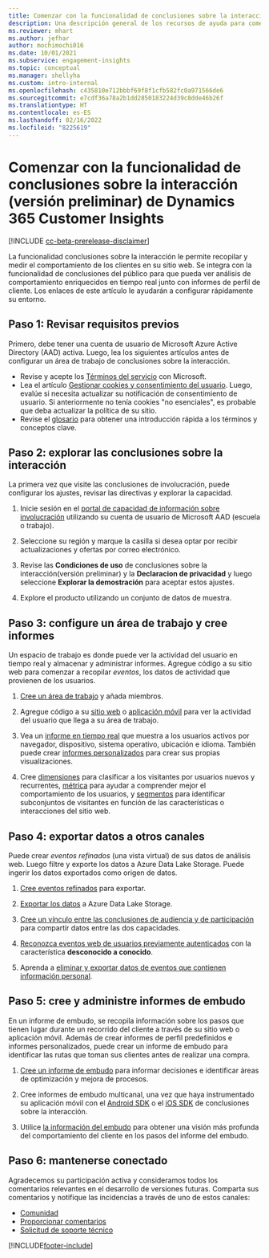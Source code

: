 ```yaml
---
title: Comenzar con la funcionalidad de conclusiones sobre la interacción
description: Una descripción general de los recursos de ayuda para comenzar rápidamente.
ms.reviewer: mhart
ms.author: jefhar
author: mochimochi016
ms.date: 10/01/2021
ms.subservice: engagement-insights
ms.topic: conceptual
ms.manager: shellyha
ms.custom: intro-internal
ms.openlocfilehash: c435810e712bbbf69f8f1cfb582fc0a971566de6
ms.sourcegitcommit: e7cdf36a78a2b1dd2850183224d39c8dde46b26f
ms.translationtype: HT
ms.contentlocale: es-ES
ms.lasthandoff: 02/16/2022
ms.locfileid: "8225619"
---
```

# <a name="get-started-with-dynamics-365-customer-insights-engagement-insights-capability-public-preview"></a>Comenzar con la funcionalidad de conclusiones sobre la interacción (versión preliminar) de Dynamics 365 Customer Insights

[!INCLUDE [cc-beta-prerelease-disclaimer](includes/cc-beta-prerelease-disclaimer.md)]

La funcionalidad conclusiones sobre la interacción le permite recopilar y medir el comportamiento de los clientes en su sitio web. Se integra con la funcionalidad de conclusiones del público para que pueda ver análisis de comportamiento enriquecidos en tiempo real junto con informes de perfil de cliente. Los enlaces de este artículo le ayudarán a configurar rápidamente su entorno.

## <a name="step-1-review-prerequisites"></a>Paso 1: Revisar requisitos previos

Primero, debe tener una cuenta de usuario de Microsoft Azure Active Directory (AAD) activa. Luego, lea los siguientes artículos antes de configurar un área de trabajo de conclusiones sobre la interacción.

- Revise y acepte los [Términos del servicio](terms-of-service.md) con Microsoft.  
- Lea el artículo [Gestionar cookies y consentimiento del usuario](user-consent-storage.md). Luego, evalúe si necesita actualizar su notificación de consentimiento de usuario. Si anteriormente no tenía cookies "no esenciales", es probable que deba actualizar la política de su sitio.
- Revise el [glosario](glossary.md) para obtener una introducción rápida a los términos y conceptos clave.

## <a name="step-2-explore-engagement-insights"></a>Paso 2: explorar las conclusiones sobre la interacción

La primera vez que visite las conclusiones de involucración, puede configurar los ajustes, revisar las directivas y explorar la capacidad.

1. Inicie sesión en el [portal de capacidad de información sobre involucración](https://home.ci.ai.dynamics.com/app/engagement-insights) utilizando su cuenta de usuario de Microsoft AAD (escuela o trabajo).

1. Seleccione su región y marque la casilla si desea optar por recibir actualizaciones y ofertas por correo electrónico.

1. Revise las **Condiciones de uso** de conclusiones sobre la interacción(versión preliminar) y la **Declaracion de privacidad** y luego seleccione **Explorar la demostración** para aceptar estos ajustes.

1. Explore el producto utilizando un conjunto de datos de muestra.

##  <a name="step-3-set-up-a-workspace-and-create-reports"></a>Paso 3: configure un área de trabajo y cree informes

Un espacio de trabajo es donde puede ver la actividad del usuario en tiempo real y almacenar y administrar informes. Agregue código a su sitio web para comenzar a recopilar *eventos*, los datos de actividad que provienen de los usuarios.

1. [Cree un área de trabajo](create-workspace.md) y añada miembros.

1. Agregue código a su [sitio web](instrument-website.md) o [aplicación móvil](developer-resources.md#capture-events-from-mobile-apps) para ver la actividad del usuario que llega a su área de trabajo.

1. Vea un [informe en tiempo real](view-reports.md) que muestra a los usuarios activos por navegador, dispositivo, sistema operativo, ubicación e idioma. También puede crear [informes personalizados](custom-reports.md) para crear sus propias visualizaciones.

1. Cree [dimensiones](dimensions.md) para clasificar a los visitantes por usuarios nuevos y recurrentes, [métrica](metrics.md) para ayudar a comprender mejor el comportamiento de los usuarios, y [segmentos](segments.md) para identificar subconjuntos de visitantes en función de las características o interacciones del sitio web.
    
## <a name="step-4-export-data-to-other-channels"></a>Paso 4: exportar datos a otros canales

Puede crear *eventos refinados* (una vista virtual) de sus datos de análisis web. Luego filtre y exporte los datos a Azure Data Lake Storage. Puede ingerir los datos exportados como origen de datos.

1. [Cree eventos refinados](refined-events.md) para exportar.

1. [Exportar los datos](export-events.md) a Azure Data Lake Storage.

1. [Cree un vínculo entre las conclusiones de audiencia y de participación](integrate-audience-insights-engagement-insights.md) para compartir datos entre las dos capacidades.

1. [Reconozca eventos web de usuarios previamente autenticados](unknown-to-known.md) con la característica **desconocido a conocido**.

1. Aprenda a [eliminar y exportar datos de eventos que contienen información personal](delete-export-personal-data.md).

## <a name="step-5-create-and-manage-funnel-reports"></a>Paso 5: cree y administre informes de embudo

En un informe de embudo, se recopila información sobre los pasos que tienen lugar durante un recorrido del cliente a través de su sitio web o aplicación móvil. Además de crear informes de perfil predefinidos e informes personalizados, puede crear un informe de embudo para identificar las rutas que toman sus clientes antes de realizar una compra. 

1. [Cree un informe de embudo](funnel-reports.md) para informar decisiones e identificar áreas de optimización y mejora de procesos.

1. Cree informes de embudo multicanal, una vez que haya instrumentado su aplicación móvil con el [Android SDK](get-started-android.md) o el [iOS SDK](get-started-ios.md) de conclusiones sobre la interacción.

1. Utilice [la información del embudo](funnel-reports.md#funnel-insights) para obtener una visión más profunda del comportamiento del cliente en los pasos del informe del embudo.
 
## <a name="step-6-stay-connected"></a>Paso 6: mantenerse conectado

Agradecemos su participación activa y consideramos todos los comentarios relevantes en el desarrollo de versiones futuras. Comparta sus comentarios y notifique las incidencias a través de uno de estos canales:
- [Comunidad](https://go.microsoft.com/fwlink/?linkid=2141648)
- [Proporcionar comentarios](https://go.microsoft.com/fwlink/?linkid=2143222)
- [Solicitud de soporte técnico](https://go.microsoft.com/fwlink/?linkid=2145734) 


[!INCLUDE[footer-include](../includes/footer-banner.md)]

